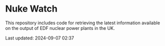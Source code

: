 # Nuke Watch

This repository includes code for retrieving the latest information available on the output of EDF nuclear power plants in the UK.

Last updated: 2024-09-07 02:37